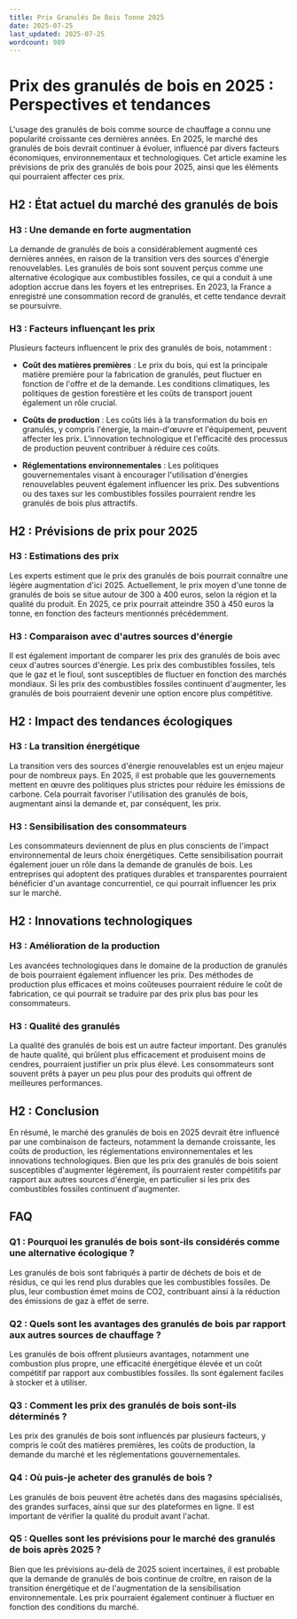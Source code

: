 ```yaml
---
title: Prix Granulés De Bois Tonne 2025
date: 2025-07-25
last_updated: 2025-07-25
wordcount: 989
---
```


# Prix des granulés de bois en 2025 : Perspectives et tendances

L'usage des granulés de bois comme source de chauffage a connu une popularité croissante ces dernières années. En 2025, le marché des granulés de bois devrait continuer à évoluer, influencé par divers facteurs économiques, environnementaux et technologiques. Cet article examine les prévisions de prix des granulés de bois pour 2025, ainsi que les éléments qui pourraient affecter ces prix.

## H2 : État actuel du marché des granulés de bois

### H3 : Une demande en forte augmentation

La demande de granulés de bois a considérablement augmenté ces dernières années, en raison de la transition vers des sources d'énergie renouvelables. Les granulés de bois sont souvent perçus comme une alternative écologique aux combustibles fossiles, ce qui a conduit à une adoption accrue dans les foyers et les entreprises. En 2023, la France a enregistré une consommation record de granulés, et cette tendance devrait se poursuivre.

### H3 : Facteurs influençant les prix

Plusieurs facteurs influencent le prix des granulés de bois, notamment :

- **Coût des matières premières** : Le prix du bois, qui est la principale matière première pour la fabrication de granulés, peut fluctuer en fonction de l'offre et de la demande. Les conditions climatiques, les politiques de gestion forestière et les coûts de transport jouent également un rôle crucial.

- **Coûts de production** : Les coûts liés à la transformation du bois en granulés, y compris l'énergie, la main-d'œuvre et l'équipement, peuvent affecter les prix. L'innovation technologique et l'efficacité des processus de production peuvent contribuer à réduire ces coûts.

- **Réglementations environnementales** : Les politiques gouvernementales visant à encourager l'utilisation d'énergies renouvelables peuvent également influencer les prix. Des subventions ou des taxes sur les combustibles fossiles pourraient rendre les granulés de bois plus attractifs.

## H2 : Prévisions de prix pour 2025

### H3 : Estimations des prix

Les experts estiment que le prix des granulés de bois pourrait connaître une légère augmentation d'ici 2025. Actuellement, le prix moyen d'une tonne de granulés de bois se situe autour de 300 à 400 euros, selon la région et la qualité du produit. En 2025, ce prix pourrait atteindre 350 à 450 euros la tonne, en fonction des facteurs mentionnés précédemment.

### H3 : Comparaison avec d'autres sources d'énergie

Il est également important de comparer les prix des granulés de bois avec ceux d'autres sources d'énergie. Les prix des combustibles fossiles, tels que le gaz et le fioul, sont susceptibles de fluctuer en fonction des marchés mondiaux. Si les prix des combustibles fossiles continuent d'augmenter, les granulés de bois pourraient devenir une option encore plus compétitive.

## H2 : Impact des tendances écologiques

### H3 : La transition énergétique

La transition vers des sources d'énergie renouvelables est un enjeu majeur pour de nombreux pays. En 2025, il est probable que les gouvernements mettent en œuvre des politiques plus strictes pour réduire les émissions de carbone. Cela pourrait favoriser l'utilisation des granulés de bois, augmentant ainsi la demande et, par conséquent, les prix.

### H3 : Sensibilisation des consommateurs

Les consommateurs deviennent de plus en plus conscients de l'impact environnemental de leurs choix énergétiques. Cette sensibilisation pourrait également jouer un rôle dans la demande de granulés de bois. Les entreprises qui adoptent des pratiques durables et transparentes pourraient bénéficier d'un avantage concurrentiel, ce qui pourrait influencer les prix sur le marché.

## H2 : Innovations technologiques

### H3 : Amélioration de la production

Les avancées technologiques dans le domaine de la production de granulés de bois pourraient également influencer les prix. Des méthodes de production plus efficaces et moins coûteuses pourraient réduire le coût de fabrication, ce qui pourrait se traduire par des prix plus bas pour les consommateurs.

### H3 : Qualité des granulés

La qualité des granulés de bois est un autre facteur important. Des granulés de haute qualité, qui brûlent plus efficacement et produisent moins de cendres, pourraient justifier un prix plus élevé. Les consommateurs sont souvent prêts à payer un peu plus pour des produits qui offrent de meilleures performances.

## H2 : Conclusion

En résumé, le marché des granulés de bois en 2025 devrait être influencé par une combinaison de facteurs, notamment la demande croissante, les coûts de production, les réglementations environnementales et les innovations technologiques. Bien que les prix des granulés de bois soient susceptibles d'augmenter légèrement, ils pourraient rester compétitifs par rapport aux autres sources d'énergie, en particulier si les prix des combustibles fossiles continuent d'augmenter.

## FAQ

### Q1 : Pourquoi les granulés de bois sont-ils considérés comme une alternative écologique ?

Les granulés de bois sont fabriqués à partir de déchets de bois et de résidus, ce qui les rend plus durables que les combustibles fossiles. De plus, leur combustion émet moins de CO2, contribuant ainsi à la réduction des émissions de gaz à effet de serre.

### Q2 : Quels sont les avantages des granulés de bois par rapport aux autres sources de chauffage ?

Les granulés de bois offrent plusieurs avantages, notamment une combustion plus propre, une efficacité énergétique élevée et un coût compétitif par rapport aux combustibles fossiles. Ils sont également faciles à stocker et à utiliser.

### Q3 : Comment les prix des granulés de bois sont-ils déterminés ?

Les prix des granulés de bois sont influencés par plusieurs facteurs, y compris le coût des matières premières, les coûts de production, la demande du marché et les réglementations gouvernementales.

### Q4 : Où puis-je acheter des granulés de bois ?

Les granulés de bois peuvent être achetés dans des magasins spécialisés, des grandes surfaces, ainsi que sur des plateformes en ligne. Il est important de vérifier la qualité du produit avant l'achat.

### Q5 : Quelles sont les prévisions pour le marché des granulés de bois après 2025 ?

Bien que les prévisions au-delà de 2025 soient incertaines, il est probable que la demande de granulés de bois continue de croître, en raison de la transition énergétique et de l'augmentation de la sensibilisation environnementale. Les prix pourraient également continuer à fluctuer en fonction des conditions du marché.